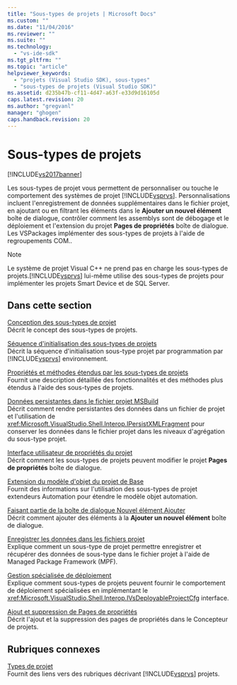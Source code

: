 ```yaml
---
title: "Sous-types de projets | Microsoft Docs"
ms.custom: ""
ms.date: "11/04/2016"
ms.reviewer: ""
ms.suite: ""
ms.technology: 
  - "vs-ide-sdk"
ms.tgt_pltfrm: ""
ms.topic: "article"
helpviewer_keywords: 
  - "projets (Visual Studio SDK), sous-types"
  - "sous-types de projets (Visual Studio SDK)"
ms.assetid: d235b47b-cf11-4d47-a63f-e33d9d16105d
caps.latest.revision: 20
ms.author: "gregvanl"
manager: "ghogen"
caps.handback.revision: 20
---
```

# Sous-types de projets
[!INCLUDE[vs2017banner](../../code-quality/includes/vs2017banner.md)]

Les sous\-types de projet vous permettent de personnaliser ou touche le comportement des systèmes de projet [!INCLUDE[vsprvs](../../code-quality/includes/vsprvs_md.md)]. Personnalisations incluent l'enregistrement de données supplémentaires dans le fichier projet, en ajoutant ou en filtrant les éléments dans le **Ajouter un nouvel élément** boîte de dialogue, contrôler comment les assemblys sont de débogage et le déploiement et l'extension du projet **Pages de propriétés** boîte de dialogue. Les VSPackages implémenter des sous\-types de projets à l'aide de regroupements COM..  
  
> [!NOTE]
>  Le système de projet Visual C\+\+ ne prend pas en charge les sous\-types de projets.[!INCLUDE[vsprvs](../../code-quality/includes/vsprvs_md.md)] lui\-même utilise des sous\-types de projets pour implémenter les projets Smart Device et de SQL Server.  
  
## Dans cette section  
 [Conception des sous\-types de projet](../../extensibility/internals/project-subtypes-design.md)  
 Décrit le concept des sous\-types de projets.  
  
 [Séquence d'initialisation des sous\-types de projets](../../extensibility/internals/initialization-sequence-of-project-subtypes.md)  
 Décrit la séquence d'initialisation sous\-type projet par programmation par [!INCLUDE[vsprvs](../../code-quality/includes/vsprvs_md.md)] environnement.  
  
 [Propriétés et méthodes étendus par les sous\-types de projets](../../extensibility/internals/properties-and-methods-extended-by-project-subtypes.md)  
 Fournit une description détaillée des fonctionnalités et des méthodes plus étendus à l'aide des sous\-types de projets.  
  
 [Données persistantes dans le fichier projet MSBuild](../../extensibility/internals/persisting-data-in-the-msbuild-project-file.md)  
 Décrit comment rendre persistantes des données dans un fichier de projet et l'utilisation de <xref:Microsoft.VisualStudio.Shell.Interop.IPersistXMLFragment> pour conserver les données dans le fichier projet dans les niveaux d'agrégation du sous\-type projet.  
  
 [Interface utilisateur de propriétés du projet](../../extensibility/internals/project-property-user-interface.md)  
 Décrit comment les sous\-types de projets peuvent modifier le projet **Pages de propriétés** boîte de dialogue.  
  
 [Extension du modèle d'objet du projet de Base](../../extensibility/internals/extending-the-object-model-of-the-base-project.md)  
 Fournit des informations sur l'utilisation des sous\-types de projet extendeurs Automation pour étendre le modèle objet automation.  
  
 [Faisant partie de la boîte de dialogue Nouvel élément Ajouter](../../extensibility/internals/contributing-to-the-add-new-item-dialog-box.md)  
 Décrit comment ajouter des éléments à la **Ajouter un nouvel élément** boîte de dialogue.  
  
 [Enregistrer les données dans les fichiers projet](../../extensibility/saving-data-in-project-files.md)  
 Explique comment un sous\-type de projet permettre enregistrer et récupérer des données de sous\-type dans le fichier projet à l'aide de Managed Package Framework \(MPF\).  
  
 [Gestion spécialisée de déploiement](../../extensibility/internals/handling-specialized-deployment.md)  
 Explique comment sous\-types de projets peuvent fournir le comportement de déploiement spécialisées en implémentant le <xref:Microsoft.VisualStudio.Shell.Interop.IVsDeployableProjectCfg> interface.  
  
 [Ajout et suppression de Pages de propriétés](../../extensibility/adding-and-removing-property-pages.md)  
 Décrit l'ajout et la suppression des pages de propriétés dans le Concepteur de projets.  
  
## Rubriques connexes  
 [Types de projet](../../extensibility/internals/project-types.md)  
 Fournit des liens vers des rubriques décrivant [!INCLUDE[vsprvs](../../code-quality/includes/vsprvs_md.md)] projets.